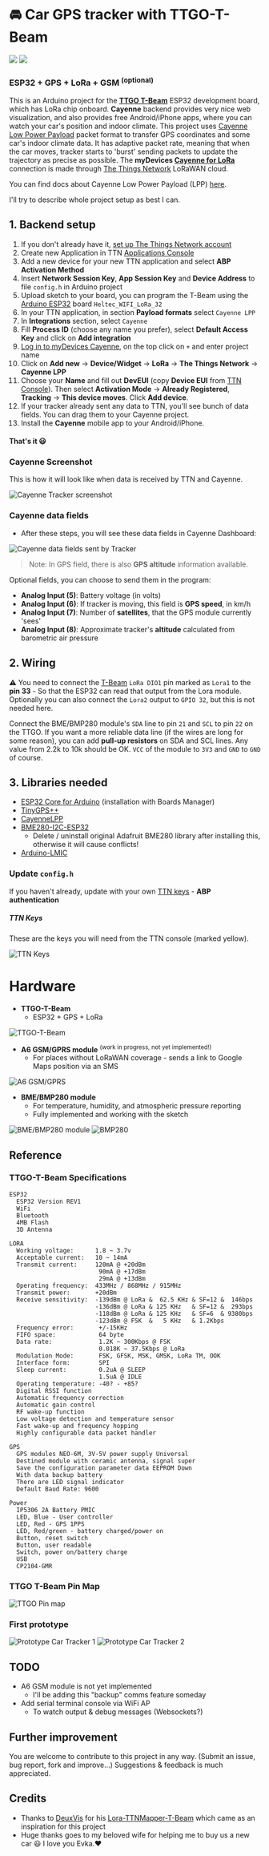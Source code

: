 # 🚘 Car GPS tracker with TTGO-T-Beam
![](https://upload.wikimedia.org/wikipedia/commons/thumb/e/e6/Flag_of_Slovakia.svg/30px-Flag_of_Slovakia.svg.png) ![](https://upload.wikimedia.org/wikipedia/commons/thumb/c/cb/Flag_of_the_Czech_Republic.svg/30px-Flag_of_the_Czech_Republic.svg.png)
### ESP32 + GPS + LoRa + GSM <sup>(optional)</sup>

This is an Arduino project for the **[TTGO T-Beam](https://github.com/LilyGO/TTGO-T-Beam)** ESP32 development board, which has LoRa chip onboard.
**Cayenne** backend provides very nice web visualization, and also provides free Android/iPhone apps, where you can watch your car's position and indoor climate.
This project uses [Cayenne Low Power Payload](https://community.mydevices.com/t/cayenne-lpp-2-0/7510) packet format to transfer GPS coordinates and some car's indoor climate data.
It has adaptive packet rate, meaning that when the car moves, tracker starts to 'burst' sending packets to update the trajectory as precise as possible.
The **myDevices [Cayenne for LoRa](https://mydevices.com/cayenne/lora/)** connection is made through [The Things Network](https://www.thethingsnetwork.org/) LoRaWAN cloud.

You can find docs about Cayenne Low Power Payload (LPP) [here](https://mydevices.com/cayenne/docs/lora/#lora-cayenne-low-power-payload).

I'll try to describe whole project setup as best I can.

## 1. Backend setup

1. If you don't already have it, [set up The Things Network account](https://account.thethingsnetwork.org/register)
2. Create new Application in TTN [Applications Console](https://console.thethingsnetwork.org/applications)
3. Add a new device for your new TTN application and select **ABP Activation Method**
4. Insert **Network Session Key**, **App Session Key** and **Device Address** to file `config.h` in Arduino project
5. Upload sketch to your board, you can program the T-Beam using the [Arduino ESP32](https://github.com/espressif/arduino-esp32) board `Heltec_WIFI_LoRa_32`
6. In your TTN application, in section **Payload formats** select `Cayenne LPP`
7. In **Integrations** section, select `Cayenne`
8. Fill **Process ID** (choose any name you prefer), select **Default Access Key** and click on **Add integration**
9. [Log in to myDevices Cayenne](https://cayenne.mydevices.com/), on the top click on `+` and enter project name
10. Click on **Add new** -> **Device/Widget** -> **LoRa** -> **The Things Network** -> **Cayenne LPP**
11. Choose your **Name** and fill out **DevEUI** (copy **Device EUI** from [TTN Console](https://console.thethingsnetwork.org/)). Then select **Activation Mode** -> **Already Registered**, **Tracking** -> **This device moves**. Click **Add device**.
12. If your tracker already sent any data to TTN, you'll see bunch of data fields. You can drag them to your Cayenne project.
13. Install the **Cayenne** mobile app to your Android/iPhone.

#### That's it 😃

### Cayenne Screenshot

This is how it will look like when data is received by TTN and Cayenne.

![Cayenne Tracker screenshot](images/cayenne.png)

### Cayenne data fields

- After these steps, you will see these data fields in Cayenne Dashboard:

![Cayenne data fields sent by Tracker](images/cayenne-data-fields.png)

> Note: In GPS field, there is also **GPS altitude** information available.

Optional fields, you can choose to send them in the program:

- **Analog Input (5)**: Battery voltage (in volts)
- **Analog Input (6)**: If tracker is moving, this field is **GPS speed**, in km/h
- **Analog Input (7)**: Number of **satellites**, that the GPS module currently 'sees'
- **Analog Input (8)**: Approximate tracker's **altitude** calculated from barometric air pressure

## 2. Wiring

⚠️ You need to connect the [T-Beam](https://github.com/LilyGO/TTGO-T-Beam) `LoRa DIO1` pin marked as `Lora1` to the **pin 33** - So that the ESP32 can read that output from the Lora module.
Optionally you can also connect the `Lora2` output to `GPIO 32`, but this is not needed here.

Connect the BME/BMP280 module's `SDA` line to pin `21` and `SCL` to pin `22` on the TTGO.
If you want a more reliable data line (if the wires are long for some reason), you can add **pull-up resistors** on SDA and SCL lines.
Any value from 2.2k to 10k should be OK.
`VCC` of the module to `3V3` and `GND` to `GND` of course.

## 3. Libraries needed

- [ESP32 Core for Arduino](https://github.com/espressif/arduino-esp32/blob/master/docs/arduino-ide/boards_manager.md) (installation with Boards Manager)
- [TinyGPS++](https://github.com/mikalhart/TinyGPSPlus)
- [CayenneLPP](https://github.com/sabas1080/CayenneLPP)
- [BME280-I2C-ESP32](https://github.com/Takatsuki0204/BME280-I2C-ESP32)
	- Delete / uninstall original Adafruit BME280 library after installing this, otherwise it will cause conflicts!
- [Arduino-LMIC](https://github.com/matthijskooijman/arduino-lmic)


### Update `config.h`

If you haven't already, update with your own [TTN keys](https://www.thethingsnetwork.org/docs/devices/registration.html) - **ABP authentication**

##### TTN Keys

These are the keys you will need from the TTN console (marked yellow).

![TTN Keys](images/ttn-keys.png)

# Hardware

- **TTGO-T-Beam**
	- ESP32 + GPS + LoRa

![TTGO-T-Beam](images/ttgo-t-beam.jpg)

- **A6 GSM/GPRS module** <sup>(work in progress, not yet implemented!)</sup>
	- For places without LoRaWAN coverage - sends a link to Google Maps position via an SMS

![A6 GSM/GPRS](images/a6-gsm-gprs-dev-board.jpg)

- **BME/BMP280 module**
	- For temperature, humidity, and atmospheric pressure reporting
	- Fully implemented and working with the sketch

![BME/BMP280 module](images/bmp280.jpg)
![BMP280](images/bmp280-2.png)

## Reference

### TTGO-T-Beam Specifications
```
ESP32
  ESP32 Version REV1
  WiFi
  Bluetooth 
  4MB Flash
  3D Antenna
 
LORA
  Working voltage:      1.8 ~ 3.7v
  Acceptable current:   10 ~ 14mA
  Transmit current:     120mA @ +20dBm
                         90mA @ +17dBm
                         29mA @ +13dBm
  Operating frequency:  433MHz / 868MHz / 915MHz
  Transmit power:       +20dBm
  Receive sensitivity:  -139dBm @ LoRa &  62.5 KHz & SF=12 &  146bps
                        -136dBm @ LoRa & 125 KHz   & SF=12 &  293bps
                        -118dBm @ LoRa & 125 KHz   & SF=6  & 9380bps
                        -123dBm @ FSK  &   5 KHz   & 1.2Kbps
  Frequency error:       +/-15KHz
  FIFO space:            64 byte
  Data rate:             1.2K ~ 300Kbps @ FSK
                         0.018K ~ 37.5Kbps @ LoRa        
  Modulation Mode:       FSK, GFSK, MSK, GMSK, LoRa TM, OOK
  Interface form:        SPI
  Sleep current:         0.2uA @ SLEEP
                         1.5uA @ IDLE
  Operating temperature: -40? - +85?
  Digital RSSI function
  Automatic frequency correction
  Automatic gain control 
  RF wake-up function
  Low voltage detection and temperature sensor
  Fast wake-up and frequency hopping
  Highly configurable data packet handler

GPS
  GPS modules NEO-6M, 3V-5V power supply Universal
  Destined module with ceramic antenna, signal super
  Save the configuration parameter data EEPROM Down
  With data backup battery
  There are LED signal indicator
  Default Baud Rate: 9600

Power
  IP5306 2A Battery PMIC
  LED, Blue - User controller
  LED, Red - GPS 1PPS
  LED, Red/green - battery charged/power on
  Button, reset switch
  Button, user readable
  Switch, power on/battery charge
  USB
  CP2104-GMR
```

### TTGO T-Beam Pin Map

![TTGO Pin map](images/pinmap.png)

### First prototype

![Prototype Car Tracker 1](images/proto1.jpg)
![Prototype Car Tracker 2](images/proto2.jpg)

## TODO

- A6 GSM module is not yet implemented
	- I'll be adding this "backup" comms feature someday
- Add serial terminal console via WiFi AP
	- To watch output & debug messages (Websockets?)

## Further improvement

You are welcome to contribute to this project in any way. (Submit an issue, bug report, fork and improve...)
Suggestions & feedback is much appreciated.

## Credits

- Thanks to [DeuxVis](https://github.com/DeuxVis) for his [Lora-TTNMapper-T-Beam](https://github.com/DeuxVis/Lora-TTNMapper-T-Beam) which came as an inspiration for this project
- Huge thanks goes to my beloved wife for helping me to buy us a new car 😃 I love you Evka.❤️